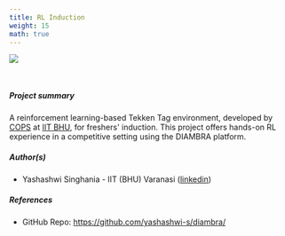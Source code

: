 ```yaml
---
title: RL Induction
weight: 15
math: true
---
```


<!-- Image of the project -->
<figure style="margin-bottom:0px; margin-top:0px; margin-right:auto; margin-left:auto; width: 100%;">
  <img src="../../images/projects/RLInduction.png" style="margin-top:0px;margin-bottom:30px;">
</figure>

##### Project summary <!-- Brief description of the project -->

A reinforcement learning-based Tekken Tag environment, developed by [COPS](https://www.copsiitbhu.co.in/) at [IIT BHU](https://www.iitbhu.ac.in/), for freshers' induction. This project offers hands-on RL experience in a competitive setting using the DIAMBRA platform.

##### Author(s) <!-- Project Authors (optionally add links to their linkedin page, github profile, etc) -->

- Yashashwi Singhania - IIT (BHU) Varanasi (<a href="https://www.linkedin.com/in/yashashwis/" target="_blank">linkedin</a>)

##### References <!-- Add related links of interest, like: web pages, github repo, paper(s), linkedin pages -->

- GitHub Repo: <a href="https://github.com/yashashwi-s/diambra/" target="_blank">https://github.com/yashashwi-s/diambra/</a>

##### <!-- Add sponsors (if any), with optional links to their website, linkedin page, etc) -->
